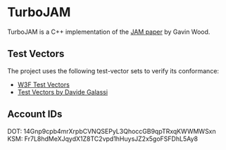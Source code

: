 # TurboJAM

TurboJAM is a C++ implementation of the [JAM paper](https://github.com/gavofyork/graypaper) by Gavin Wood.

## Test Vectors
The project uses the following test-vector sets to verify its conformance:
- [W3F Test Vectors](https://github.com/w3f/jamtestvectors)
- [Test Vectors by Davide Galassi](https://github.com/davxy/jam-test-vectors/tree/polkajam-vectors)

## Account IDs
DOT: 14Gnp9cpb4mrXrpbCVNQSEPyL3QhoccGB9qpTRxqKWWMWSxn
KSM: Fr7L8hdMeXJqydX1Z8TC2vpd1hHuysJZ2x5goFSFDhL5Ay8
